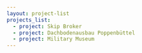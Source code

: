 ```yaml
---
layout: project-list
projects_list:
  - project: Skip Broker
  - project: Dachbodenausbau Poppenbüttel
  - project: Military Museum
---
```


